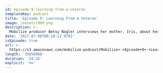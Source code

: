 ```yaml
---
id: episode-9-learning-from-a-veteran
templateKey: podcast
title: 'Episode 9: Learning From A Veteran'
image: /assets/009.png
description: >-
  Mobilize producer Betsy Nagler interviews her mother, Iris, about her experiences organizing with the National Organization for Women in the 60's and 70's. What's it like trying to balance organizing with a career and a family?
date: '2017-07-08T00:18:12.970Z'
isEpisode: true
url: >-
  https://s3.amazonaws.com/mobilize-podcast/Mobilize+-+Episode+9+-+Learning+From+A+Veteran.mp3
length: '35850060'
duration: '24:26'
explicit: 'no'
---
```

